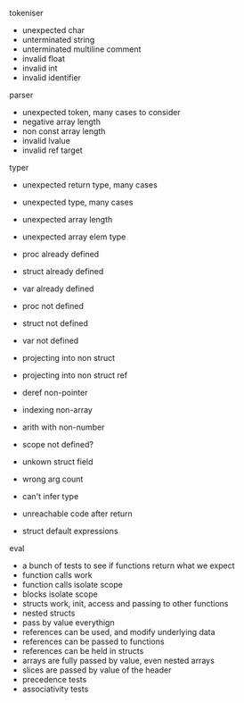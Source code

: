 tokeniser
- unexpected char
- unterminated string
- unterminated multiline comment
- invalid float
- invalid int
- invalid identifier

parser
- unexpected token, many cases to consider
- negative array length
- non const array length
- invalid lvalue
- invalid ref target

typer
- unexpected return type, many cases
- unexpected type, many cases
- unexpected array length
- unexpected array elem type
- proc already defined
- struct already defined
- var already defined
- proc not defined
- struct not defined
- var not defined
- projecting into non struct
- projecting into non struct ref
- deref non-pointer
- indexing non-array
- arith with non-number
- scope not defined?
- unkown struct field
- wrong arg count
- can't infer type
- unreachable code after return

- struct default expressions

eval
- a bunch of tests to see if functions return what we expect
- function calls work
- function calls isolate scope
- blocks isolate scope
- structs work, init, access and passing to other functions
- nested structs
- pass by value everythign
- references can be used, and modify underlying data
- references can be passed to functions
- references can be held in structs
- arrays are fully passed by value, even nested arrays
- slices are passed by value of the header
- precedence tests
- associativity tests